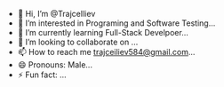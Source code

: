 - 👋 Hi, I’m @TrajceIliev
- 👀 I’m interested in Programing and Software Testing...
- 🌱 I’m currently learning  Full-Stack Develpoer...
- 💞️ I’m looking to collaborate on ...
- 📫 How to reach me  trajceiliev584@gmail.com...
- 😄 Pronouns: Male...
- ⚡ Fun fact: ...

<!---
TrajceIliev/TrajceIliev is a ✨ special ✨ repository because its `README.md` (this file) appears on your GitHub profile.
You can click the Preview link to take a look at your changes.
--->
